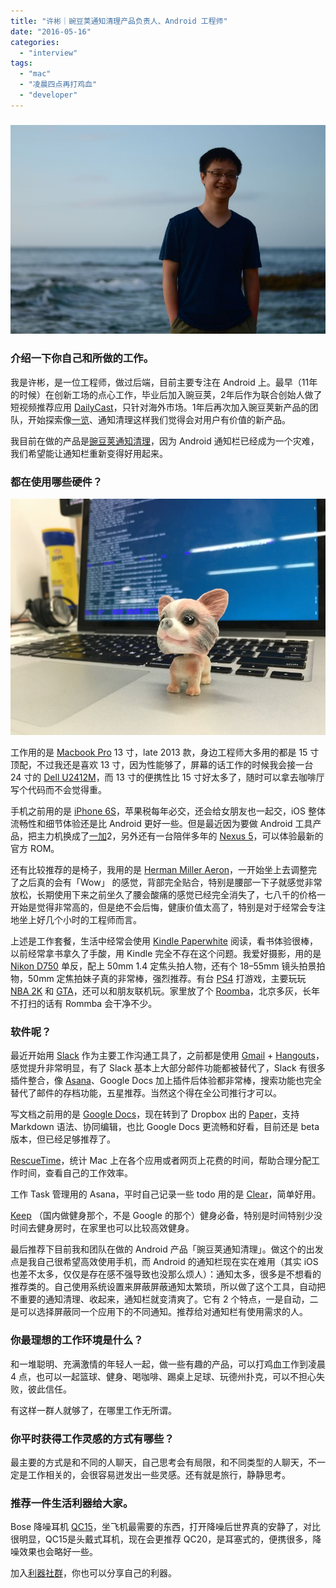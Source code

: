```yaml
---
title: "许彬｜豌豆荚通知清理产品负责人、Android 工程师"
date: "2016-05-16"
categories: 
  - "interview"
tags: 
  - "mac"
  - "凌晨四点再打鸡血"
  - "developer"
---
```


### ![1.pic](/images/24670.jpg)

### **介绍一下你自己和所做的工作。**

我是许彬，是一位工程师，做过后端，目前主要专注在 Android 上。最早（11年的时候）在创新工场的点心工作，毕业后加入豌豆荚，2年后作为联合创始人做了短视频推荐应用 [DailyCast](https://play.google.com/store/apps/details?id=com.jiandaola.dailycast&hl=zh-CN)，只针对海外市场。1年后再次加入豌豆荚新产品的团队，开始探索像[一览](https://www.wandoujia.com/yilan)、通知清理这样我们觉得会对用户有价值的新产品。

我目前在做的产品是[豌豆荚通知清理](https://www.wandoujia.com/apps/com.wandoujia.notification)，因为 Android 通知栏已经成为一个灾难，我们希望能让通知栏重新变得好用起来。

### **都在使用哪些硬件？**

![2.pic](/images/93392.jpg)

工作用的是 [Macbook Pro](https://www.apple.com/macbook-pro/) 13 寸，late 2013 款，身边工程师大多用的都是 15 寸顶配，不过我还是喜欢 13 寸，因为性能够了，屏幕的话工作的时候我会接一台 24 寸的 [Dell U2412M](https://accessories.ap.dell.com/sna/productdetail.aspx?c=au&cs=audhs1&l=en&s=dhs&sku=230-12093&redirect=1)，而 13 寸的便携性比 15 寸好太多了，随时可以拿去咖啡厅写个代码而不会觉得重。

手机之前用的是 [iPhone 6S](https://www.apple.com/iphone-6s/)，苹果税每年必交，还会给女朋友也一起交，iOS 整体流畅性和细节体验还是比 Android 更好一些。但是最近因为要做 Android 工具产品，把主力机换成了[一加](https://www.oneplus.cn/product/oneplus2)2，另外还有一台陪伴多年的 [Nexus 5](https://www.google.com/nexus/5x/)，可以体验最新的官方 ROM。

还有比较推荐的是椅子，我用的是 [Herman Miller Aeron](https://www.hermanmiller.cn/products/seating/performance-work-chairs/aeron-chairs.html)，一开始坐上去调整完了之后真的会有「Wow」 的感觉，背部完全贴合，特别是腰部一下子就感觉非常放松，长期使用下来之前坐久了腰会酸痛的感觉已经完全消失了，七八千的价格一开始是觉得非常高的，但是绝不会后悔，健康价值太高了，特别是对于经常会专注地坐上好几个小时的工程师而言。

上述是工作套餐，生活中经常会使用 [Kindle Paperwhite](https://www.amazon.com/Kindle-Paperwhite-Ereader/dp/B00AWH595M) 阅读，看书体验很棒，以前经常拿书拿久了手酸，用 Kindle 完全不存在这个问题。我爱好摄影，用的是 [Nikon D750](https://www.dpreview.com/reviews/nikon-d750) 单反，配上 50mm 1.4 定焦头拍人物，还有个 18–55mm 镜头拍景拍物，50mm 定焦拍妹子真的非常棒，强烈推荐。有台 [PS4](https://www.playstation.com/en-us/explore/ps4/) 打游戏，主要玩玩 [NBA 2K](https://www.nba2k.com/) 和 [GTA](https://www.rockstargames.com/grandtheftauto/)，还可以和朋友联机玩。家里放了个 [Roomba](https://www.irobot.com/For-the-Home/Vacuuming/Roomba.aspx)，北京多灰，长年不打扫的话有 Rommba 会干净不少。

### **软件呢？**

最近开始用 [Slack](https://slack.com/) 作为主要工作沟通工具了，之前都是使用 [Gmail](https://mail.google.com) + [Hangouts](https://hangouts.google.com/)，感觉提升非常明显，有了 Slack 基本上大部分邮件功能都被替代了，Slack 有很多插件整合，像 [Asana](https://asana.com/)、Google Docs 加上插件后体验都非常棒，搜索功能也完全替代了邮件的存档功能，五星推荐。当然这个得在全公司推行才可以。

写文档之前用的是 [Google Docs](https://www.google.com/docs/about/)，现在转到了 Dropbox 出的 [Paper](https://www.dropbox.com/paper)，支持 Markdown 语法、协同编辑，也比 Google Docs 更流畅和好看，目前还是 beta 版本，但已经足够推荐了。

[RescueTime](https://www.rescuetime.com/)，统计 Mac 上在各个应用或者网页上花费的时间，帮助合理分配工作时间，查看自己的工作效率。

工作 Task 管理用的 Asana，平时自己记录一些 todo 用的是 [Clear](https://realmacsoftware.com/clear/)，简单好用。

[Keep](https://www.gotokeep.com/) （国内做健身那个，不是 Google 的那个）健身必备，特别是时间特别少没时间去健身房时，在家里也可以比较高效健身。

最后推荐下目前我和团队在做的 Android 产品「豌豆荚通知清理」。做这个的出发点是我自己很希望高效使用手机，而 Android 的通知栏现在实在难用（其实 iOS 也差不太多，仅仅是存在感不强导致也没那么烦人）：通知太多，很多是不想看的推荐类的。自己使用系统设置来屏蔽屏蔽通知太繁琐，所以做了这个工具，自动把不重要的通知清理、收起来，通知栏就变清爽了。它有 2 个特点，一是自动，二是可以选择屏蔽同一个应用下的不同通知。推荐给对通知栏有使用需求的人。

### **你最理想的工作环境是什么？**

和一堆聪明、充满激情的年轻人一起，做一些有趣的产品，可以打鸡血工作到凌晨 4 点，也可以一起篮球、健身、喝咖啡、踢桌上足球、玩德州扑克，可以不担心失败，彼此信任。

有这样一群人就够了，在哪里工作无所谓。

### **你平时获得工作灵感的方式有哪些？**

最主要的方式是和不同的人聊天，自己思考会有局限，和不同类型的人聊天，不一定是工作相关的，会很容易迸发出一些灵感。还有就是旅行，静静思考。

### **推荐一件生活利器给大家。**

Bose 降噪耳机 [QC15](https://www.amazon.com/Bose-QuietComfort-Cancelling-Discontinued-Manufacturer/dp/B0054JJ0QW)，坐飞机最需要的东西，打开降噪后世界真的安静了，对比很明显，QC15是头戴式耳机，现在会更推荐 QC20，是耳塞式的，便携很多，降噪效果也会略好一些。

加入[利器社群](https://liqi.io/community/)，你也可以分享自己的利器。
